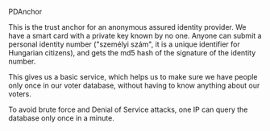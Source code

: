 PDAnchor

This is the trust anchor for an anonymous assured identity provider.
We have a smart card with a private key known by no one.
Anyone can submit a personal identity number ("személyi szám",
it is a unique identifier for Hungarian citizens), and gets
the md5 hash of the signature of the identity number.

This gives us a basic service, which helps us to make sure we have
people only once in our voter database, without having to know
anything about our voters.

To avoid brute force and Denial of Service attacks,
one IP can query the database only once in a minute.

